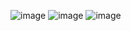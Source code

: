 ![image](https://github.com/user-attachments/assets/57347fcc-3697-4676-85a6-b6d21f8a0b80)
![image](https://github.com/user-attachments/assets/f39ef399-a5a6-482a-a7e9-b68e7955a66d)
![image](https://github.com/user-attachments/assets/db8dc932-f361-416d-96b2-6d1c3d4aabac)
